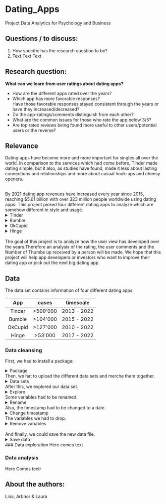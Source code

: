 # Dating_Apps
Project Data Analytics for Psychology and Business

## Questions / to discuss:

  1. How specific has the research question to be? 
  2. Text Text Text
     
## Research question: 
**What can we learn from user ratings about dating apps?**

- How are the different apps rated over the years?
- Which app has more favorable responses? <br>Have those favorable responses stayed   consistent through the years or have they increased/decreased?
- Do the app-ratings/comments distinguish from each other?
- What are the common issues for those who rate the app below 3/5?
- Are top rated reviews being found more useful to other users/potential users or the reverse?

## Relevance
Dating apps have become more and more important for singles all over the world. In comparison to the services which had come before, Tinder made dating simple, but it also, as studies have found, made it less about lasting connections and relationships and more about casual hook-ups and cheesy openers. 
<!-- blank line -->
<br>
<!-- blank line -->
By 2021 dating app revenues have increased every year since 2015, reaching $5.61 billion with over 323 million people worldwide using dating apps. This project picked four different dating apps to analyze which are somehow different in style and usage. 
<!-- blank line -->
<br>
<!-- blank line -->

<details>
<summary markdown="span">Tinder</summary>
<!-- blank line -->    
Tinder fundamentally changed online dating by removing the seriousness and giving users more control. 
</details>
<!-- blank line --> 

<details>
<summary markdown="span">Bumble</summary>
<!-- blank line -->    
Bumble is designed to give women control of the experience. Bumble was started by Tinder co-founder Whitney Wolfe Herd, who left after tensions at the company. Bumble is consideret the main rival in North Armerica.
</details>
<!-- blank line -->  

<details>
<summary markdown="span">OkCupid</summary>
<!-- blank line -->    
OkCupid features multiple-choice questions to match members. It is one of the older dating apps and is a U.S.-based, internationally operating online dating, friendship, and formerly also a social networking website and application. 
</details>
<!-- blank line -->

<details>
<summary markdown="span">Hinge</summary>
<!-- blank line -->    
Hinge may have been destined to be one of the many dating app failures, but the team reformed the app for long-term relationships and has hit the ground running in North America.
</details>
<!-- blank line -->  
<br>
<!-- blank line -->
The goal of this project is to analyze how the user view has developed over the years.Therefore an analysis of the rating, the user comments and the Number of Thumbs up received by a person will be made. We hope that this project will help app developers or investors who want to improve their dating app or pick out the next big dating app.

## Data
The data set contains information of four different dating apps. 

| App | cases  | timescale  |
| :---:   | :-: | :-: |
| Tinder | >500'000 | 2013 - 2022 |
| Bumble | >104'000 | 2015 - 2022 |
| OkCupid | >127'000 | 2010 - 2022 |
| Hinge | >53'000 | 2017 - 2022 |

### Data cleansing

First, we had to install a package: 
<!-- blank line -->  
<details>
<summary markdown="span">Package</summary>
<!-- blank line -->    
install.packages("readxl")<br>
library(readxl)<br>  
</details>
<!-- blank line -->  
Then, we hat to upload the different data sets and merche them together.
<!-- blank line -->  
<details>
<summary markdown="span">Data sets</summary>
<!-- blank line -->  
Tinder <- read_excel(file.choose(), na = "NA")<br>
Bumble <- read_excel(file.choose(), na = "NA")<br>
OkCupid <- read_excel(file.choose(), na = "NA")<br>
Hinge <- read_excel(file.choose(), na = "NA")<br>
<!-- blank line -->
<br>
<!-- blank line -->
#Create full data set<br>
Dating_Data_all <- rbind(Tinder, Bumble, OkCupid, Hinge)<br>
</details>
<!-- blank line -->  
After this, we explored our data set. 
<details>
<summary markdown="span">Explore</summary> 
<!-- blank line -->   
str(Dating_Data_all)
</details>
<!-- blank line -->  
Some variables had to be renamed. 
<details>
<summary markdown="span">Rename</summary> 
<!-- blank line -->  
Dating_Data_all <- Dating_Data_all %>% rename(Date_Time = at) <br>
colnames(Dating_Data_all)
<!-- blank line -->
<br>
<!-- blank line -->
Dating_Data_all <- Dating_Data_all %>% rename(replied_Date_Time = repliedAt)<br>
colnames(Dating_Data_all)
</details>
<!-- blank line -->   
Also, the timestamp had to be changed to a date. 
<details>
<summary markdown="span">Change timestamp</summary>      
#Change Timestamp<br>
Dating_Data_all$Date <- as.Date(Dating_Data_all$Date_Time)<br>
Dating_Data_all$Date_Reply <- as.Date(Dating_Data_all$replied_Date_Time)
</details>
<!-- blank line -->  
The variables we had to drop. 
<details>
<summary markdown="span">Remove variables</summary>       
#Drop variables and create final data set<br>
Dating_App_Final <- within(Dating_Data_all, rm(Time, Date_Time, replied_Date_Time))
</details>
<!-- blank line -->
<br>
<!-- blank line -->
And finally, we could save the new data file. 
<details>
<summary markdown="span">Save data</summary>    
#save Datafile<br>
write_csv2(Dating_App_Final, file="Dating_app_cleared.csv")<br>
save(Dating_App_Final, file = "Dating_app_cleared.Rdata")
</details>
<!-- blank line -->  
### Data exploration 
Here comes text

### Data analysis
Here Comes textr

## About the authors:
Lina, Arbnor & Laura 
